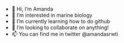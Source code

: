 - 👋 Hi, I’m Amanda
- 🐳 I’m interested in marine biology
- 🌱 I’m currently learning how to do github
- 💞️ I’m looking to collaborate on anything!
- 📫 You can find me in twitter @amandasrwti

<!---
amandasrwti/amandasrwti is a ✨ special ✨ repository because its `README.md` (this file) appears on your GitHub profile.
You can click the Preview link to take a look at your changes.
--->

